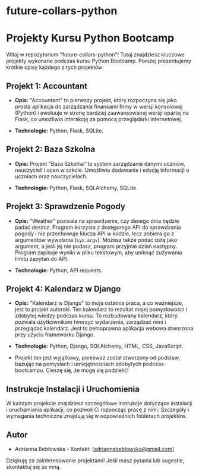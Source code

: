 # future-collars-python
# Projekty Kursu Python Bootcamp

Witaj w repozytorium "future-collars-python"! Tutaj znajdziesz kluczowe projekty wykonane podczas kursu Python Bootcamp. Poniżej prezentujemy krótkie opisy każdego z tych projektów:

## Projekt 1: Accountant

 - **Opis:** "Accountant" to pierwszy projekt, który rozpoczyna się jako prosta aplikacja do zarządzania finansami firmy w wersji konsolowej (Python) i ewoluuje w stronę bardziej zaawansowanej wersji opartej na Flask, co umożliwia interakcję za pomocą przeglądarki internetowej.

- **Technologie:** Python, Flask, SQLite.

## Projekt 2: Baza Szkolna

- **Opis:** Projekt "Baza Szkolna" to system zarządzania danymi uczniów, nauczycieli i ocen w szkole. Umożliwia dodawanie i edycję informacji o uczniach oraz nauczycielach.

- **Technologie:** Python, Flask, SQLAlchemy, SQLite.

## Projekt 3: Sprawdzenie Pogody

- **Opis:** "Weather" pozwala na sprawdzenie, czy danego dnia będzie padać deszcz. Program korzysta z dostępnego API do sprawdzania pogody i nie przechowuje klucza API w kodzie, lecz pobiera go z argumentów wywołania (`sys.argv`). Możesz także podać datę jako argument, a jeśli jej nie podasz, program przyjmie dzień następny. Program zapisuje wyniki w pliku tekstowym, aby uniknąć zużywania limitu zapytań do API.

- **Technologie:** Python, API requests.

## Projekt 4: Kalendarz w Django

- **Opis:** "Kalendarz w Django" to moja ostatnia praca, a co ważniejsze, jest to projekt autorski. Ten kalendarz to rezultat mojej pomysłowości i zdobytej wiedzy podczas kursu. To rozbudowany kalendarz, który pozwala użytkownikom tworzyć wydarzenia, zarządzać nimi i przeglądać kalendarz. Jest to pełnoprawna aplikacja webowa stworzona przy użyciu frameworku Django.

- **Technologie:** Python, Django, SQLAlchemy, HTML, CSS, JavaScript.

- Projekt ten jest wyjątkowy, ponieważ został stworzony od podstaw, bazując na pomysłach i umiejętnościach zdobytych podczas bootcampu. Cieszę się, że mogę się podzielić!

## Instrukcje Instalacji i Uruchomienia

W każdym projekcie znajdziesz szczegółowe instrukcje dotyczące instalacji i uruchamiania aplikacji, co pozwoli Ci rozpocząć pracę z nimi. Szczegóły i wymagania techniczne znajdują się w odpowiednich folderach projektów.



## Autor

- Adrianna Bebłowska - Kontakt: [adriannabeblowska@gmail.com]

Dziękuję za zainteresowanie projektami! Jeśli masz pytania lub sugestie, skontaktuj się ze mną.
